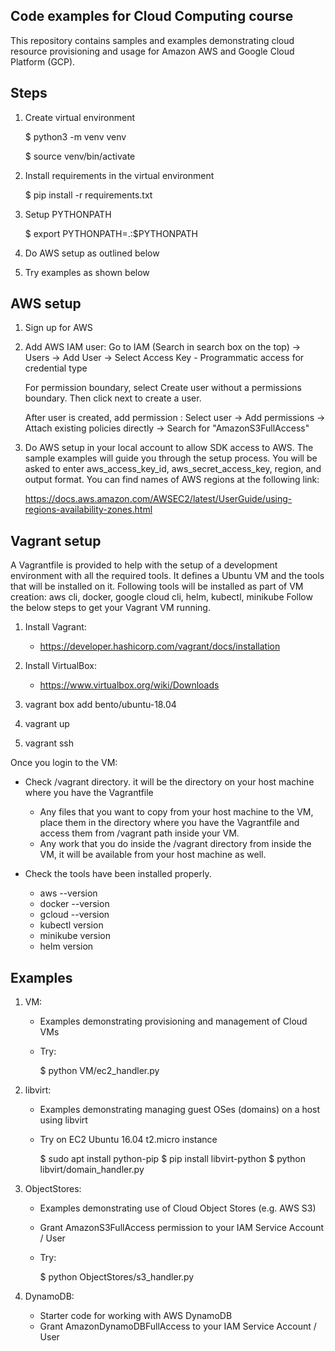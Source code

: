 Code examples for Cloud Computing course
-----------------------------------------

This repository contains samples and examples demonstrating cloud resource provisioning and usage
for Amazon AWS and Google Cloud Platform (GCP).

Steps
------

1) Create virtual environment

   $ python3 -m venv venv 

   $ source venv/bin/activate

2) Install requirements in the virtual environment

   $ pip install -r requirements.txt

3) Setup PYTHONPATH

   $ export PYTHONPATH=.:$PYTHONPATH

4) Do AWS setup as outlined below

5) Try examples as shown below


AWS setup
-----------

1) Sign up for AWS

2) Add AWS IAM user:
   Go to IAM (Search in search box on the top) ->
   Users -> Add User -> Select Access Key - Programmatic access for credential type
   
   For permission boundary, select Create user without a permissions
   boundary. Then click next to create a user.
   
   After user is created, add permission : Select user -> Add
   permissions -> Attach existing policies directly -> Search for
   "AmazonS3FullAccess"

4) Do AWS setup in your local account to allow SDK access to AWS.
   The sample examples will guide you through the setup process. You will be asked to enter
   aws_access_key_id, aws_secret_access_key, region, and output format.
   You can find names of AWS regions at the following link:

   https://docs.aws.amazon.com/AWSEC2/latest/UserGuide/using-regions-availability-zones.html


Vagrant setup
-------------
A Vagrantfile is provided to help with the setup of a development environment with all the required tools.
It defines a Ubuntu VM and the tools that will be installed on it.
Following tools will be installed as part of VM creation: aws cli, docker, google cloud cli, helm, kubectl, minikube
Follow the below steps to get your Vagrant VM running.

1) Install Vagrant:
   - https://developer.hashicorp.com/vagrant/docs/installation

2) Install VirtualBox:
   - https://www.virtualbox.org/wiki/Downloads

3) vagrant box add bento/ubuntu-18.04

4) vagrant up

5) vagrant ssh

Once you login to the VM:
- Check /vagrant directory.
  it will be the directory on your host machine where you have the Vagrantfile 
  - Any files that you want to copy from your host machine to the VM, place them in the directory where you have the Vagrantfile and access them from /vagrant path inside your VM.
  - Any work that you do inside the /vagrant directory from inside the VM, it will be available from your host machine as well.

- Check the tools have been installed properly. 
  - aws --version
  - docker --version
  - gcloud --version
  - kubectl version
  - minikube version
  - helm version



Examples
---------
1) VM: 
   - Examples demonstrating provisioning and management of Cloud VMs
   - Try:

     $ python VM/ec2_handler.py

2) libvirt:
   - Examples demonstrating managing guest OSes (domains) on a host using libvirt
   - Try on EC2 Ubuntu 16.04 t2.micro instance

     $ sudo apt install python-pip
     $ pip install libvirt-python
     $ python libvirt/domain_handler.py

3) ObjectStores:
   - Examples demonstrating use of Cloud Object Stores (e.g. AWS S3)
   - Grant AmazonS3FullAccess permission to your IAM Service Account / User
   - Try:

     $ python ObjectStores/s3_handler.py

4) DynamoDB:
   - Starter code for working with AWS DynamoDB
   - Grant AmazonDynamoDBFullAccess to your IAM Service Account / User
